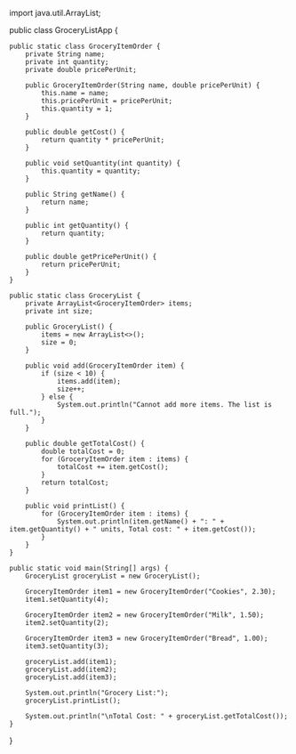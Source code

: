 import java.util.ArrayList;

public class GroceryListApp {

    public static class GroceryItemOrder {
        private String name;
        private int quantity;
        private double pricePerUnit;

        public GroceryItemOrder(String name, double pricePerUnit) {
            this.name = name;
            this.pricePerUnit = pricePerUnit;
            this.quantity = 1;
        }

        public double getCost() {
            return quantity * pricePerUnit;
        }

        public void setQuantity(int quantity) {
            this.quantity = quantity;
        }

        public String getName() {
            return name;
        }

        public int getQuantity() {
            return quantity;
        }

        public double getPricePerUnit() {
            return pricePerUnit;
        }
    }

    public static class GroceryList {
        private ArrayList<GroceryItemOrder> items;
        private int size;

        public GroceryList() {
            items = new ArrayList<>();
            size = 0;
        }

        public void add(GroceryItemOrder item) {
            if (size < 10) {
                items.add(item);
                size++;
            } else {
                System.out.println("Cannot add more items. The list is full.");
            }
        }

        public double getTotalCost() {
            double totalCost = 0;
            for (GroceryItemOrder item : items) {
                totalCost += item.getCost();
            }
            return totalCost;
        }

        public void printList() {
            for (GroceryItemOrder item : items) {
                System.out.println(item.getName() + ": " + item.getQuantity() + " units, Total cost: " + item.getCost());
            }
        }
    }

    public static void main(String[] args) {
        GroceryList groceryList = new GroceryList();

        GroceryItemOrder item1 = new GroceryItemOrder("Cookies", 2.30);
        item1.setQuantity(4);

        GroceryItemOrder item2 = new GroceryItemOrder("Milk", 1.50);
        item2.setQuantity(2);

        GroceryItemOrder item3 = new GroceryItemOrder("Bread", 1.00);
        item3.setQuantity(3);

        groceryList.add(item1);
        groceryList.add(item2);
        groceryList.add(item3);

        System.out.println("Grocery List:");
        groceryList.printList();

        System.out.println("\nTotal Cost: " + groceryList.getTotalCost());
    }
}
